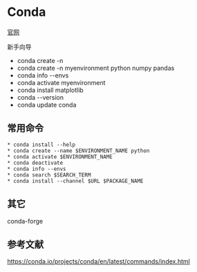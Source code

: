 # Conda

[官网](https://conda.io/projects/conda/en/latest/index.html)

新手向导

* conda create -n <env-name>
* conda create -n myenvironment python numpy pandas
* conda info --envs
* conda activate myenvironment
* conda install matplotlib
* conda --version
* conda update conda

## 常用命令

    * conda install --help
    * conda create --name $ENVIRONMENT_NAME python
    * conda activate $ENVIRONMENT_NAME
    * conda deactivate
    * conda info --envs
    * conda search $SEARCH_TERM
    * conda install --channel $URL $PACKAGE_NAME

## 其它

conda-forge

## 参考文献

https://conda.io/projects/conda/en/latest/commands/index.html